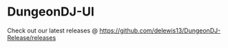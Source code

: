# DungeonDJ-UI

Check out our latest releases @ https://github.com/delewis13/DungeonDJ-Release/releases
